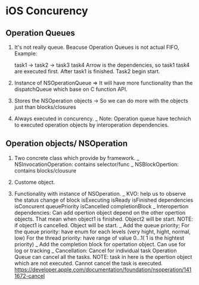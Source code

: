 # iOS Concurency
## Operation Queues


 1. It's not really queue. 
    Beacuse Operation Queues is not actual FIFO, 
    Example: 
    
    task1 -> task2 -> task3 task4 
    Arrow is the dependencies, so task1 task4 are executed first. After task1 is finished. Task2 begin start.
    
2. Instance of NSOperationQueue => It will have more functionality than the dispatchQueue which base on C function API.

3. Stores the NSOperation objects -> So we can do more with the objects just than blocks/closures

4. Always executed in concurency. 
    _ Note: Operation queue have technich to executed operation objects by interoperation dependencies.


## Operation objects/ NSOperation


 1. Two concrete class which provide by framework. 
    _ NSInvocationOperation: contains selector/func 
    _ NSBlockOpertion: contains blocks/clousure
    
 2. Custome object.
 
 3. Functionality with instance of NSOperation.
    _ KVO: help us to observe the status change of block
        isExecuting                 isReady
        isFinished                  dependencies
        isConcurent                 queuePriority
        isCancelled                 completionBlock
    _ Interopertion dependencies: 
        Can add opertion object depend on the other opertion objects. That mean when object1 is finished. Object2 will be start.
        NOTE: if object1 is cancelled. Object will be start.
    _ Add the queue priority;
        For the queue priority: have enum for each levels (very hight, hight, normal, low)
        For the thread priority: have range of value 0...1( 1 is the hightest priority)
    _ Add the completion block for opertation object. Can use for log or tracking
    _ Cancellation: 
        Cancel for individual task
        Operation Queue can cancel all the tasks.
        NOTE: task in here is the opertion object which are not executed. Cannot cancel the task is executed.
        https://developer.apple.com/documentation/foundation/nsoperation/1411672-cancel


